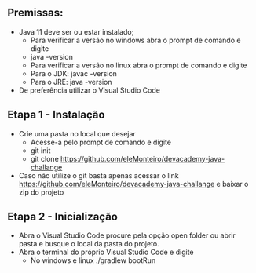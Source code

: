 ## Premissas:
- Java 11 deve ser ou estar instalado;
  -  Para  verificar a versão no windows abra o prompt de comando e digite
    - java -version
  -  Para verificar a versão no  linux abra o prompt de comando e digite
    - Para o JDK: javac -version
    - Para o JRE: java -version
- De preferência  utilizar o Visual Studio Code

## Etapa 1 - Instalação
- Crie uma pasta no local que desejar
  -  Acesse-a pelo prompt de comando e digite
    -    git init
    -    git clone https://github.com/eleMonteiro/devacademy-java-challange
-  Caso não utilize o git basta apenas acessar o link https://github.com/eleMonteiro/devacademy-java-challange e baixar o zip do projeto

## Etapa 2 - Inicialização
- Abra o Visual Studio Code procure pela opção open folder ou abrir pasta e busque o local da pasta do projeto.
- Abra o terminal do próprio Visual Studio Code e digite
  - No windows e linux ./gradlew bootRun


